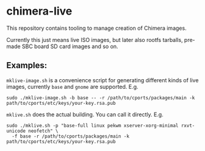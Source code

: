 # chimera-live

This repository contains tooling to manage creation of Chimera images.

Currently this just means live ISO images, but later also rootfs tarballs,
pre-made SBC board SD card images and so on.

## Examples:

`mklive-image.sh` is a convenience script for generating different kinds of
live images, currently `base` and `gnome` are supported. E.g.

    sudo ./mklive-image.sh -b base -- -r /path/to/cports/packages/main -k path/to/cports/etc/keys/your-key.rsa.pub

`mklive.sh` does the actual building. You can call it directly. E.g.

    sudo ./mklive.sh -p "base-full linux pekwm xserver-xorg-minimal rxvt-unicode neofetch" \
      -f base -r /path/to/cports/packages/main -k path/to/cports/etc/keys/your-key.rsa.pub

